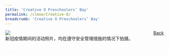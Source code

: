 ```yaml
---
title: 'Creative O Preschoolers’ Bay'
permalink: /clmoe/Creative-O/
breadcrumb: 'Creative O Preschoolers’ Bay'
---
```


<!-- Global site tag (gtag.js) - Google Ads: 726049306 -->
<script async src="https://www.googletagmanager.com/gtag/js?id=AW-726049306"></script>
<script>
  window.dataLayer = window.dataLayer || [];
  function gtag(){dataLayer.push(arguments);}
  gtag('js', new Date());

  gtag('config', 'AW-726049306');
</script>
<a href="/exhibits/华文学习展示区-chinese-exhibitions-c/preschool/" style="float:right;">Back</a>
 <img src="/images/CreativeO_CL_Final.jpg"> <br/>
 新冠疫情期间的活动照片，均在遵守安全管理措施的情况下拍摄。

<div class="btntop"><a href="#top" style="text-decoration:none;"><span style="color:white"><b>Top</b></span></a></div>
